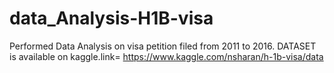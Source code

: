 # data_Analysis-H1B-visa
Performed Data Analysis on visa petition filed from 2011 to 2016.
DATASET is available on kaggle.link= https://www.kaggle.com/nsharan/h-1b-visa/data
